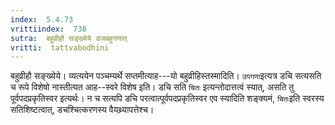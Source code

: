 ```yaml
---
index:  5.4.73
vrittiindex:  738
sutra:  बहुव्रीहौ सङ्ख्येये डजबहुगणात्
vritti:  tattvabodhini 
---
```


बहुव्रीहौ सङ्ख्येये। व्यत्ययेन पञ्चम्यर्थे सप्तमीत्याह---यो बहुव्रीहिस्तस्मादिति। `उपगणा`इत्यत्र डचि सत्यसति च रूपे विशेषो नास्तीत्यत आह--स्वरे विशेष इति। डचि सति `चितः` इत्यन्तोदात्तत्वं स्यात्, असति तु पूर्वपदप्रकृतिस्वर इत्यर्थः। न च सत्यपि डचि परत्वात्पूर्वपदप्रकृतिस्वर एव स्यादिति शङ्क्यमं, `चितः`इति स्वरस्य सतिशिष्टत्वात्, डचश्चित्करणस्य वैयथ्र्यापत्तेश्च।

